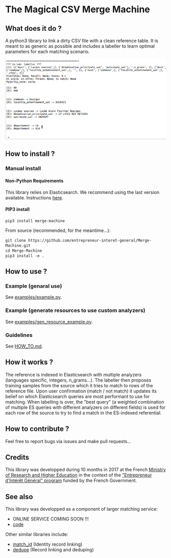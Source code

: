 # The Magical CSV Merge Machine

## What does it do ?

A python3 library to link a dirty CSV file with a clean reference table. It is meant to as generic as possible and includes a labeller to learn optimal parameters for each matching scenario.

![Alt Text](documentation/labeller_peek.gif)

## How to install ?

### Manual install

#### Non-Python Requirements

This library relies on Elasticsearch. We recommend using the last version available. Instructions [here](https://www.elastic.co/guide/en/elasticsearch/reference/current/_installation.html).

#### PIP3 install

```
pip3 install merge-machine
```

From source (recommended, for the meantime...):
```
git clone https://github.com/entrepreneur-interet-general/Merge-Machine.git
cd Merge-Machine
pip3 install -e .
```

## How to use ?

### Example (genaral use)
See [examples/example.py](https://github.com/eig-2017/Merge-Machine/blob/master/examples/example.py).

### Example (generate resources to use custom analyzers)
See [examples/gen\_resource\_example.py](https://github.com/eig-2017/Merge-Machine/blob/master/examples/gen_resource_example.py).

### Guidelines
See [HOW\_TO.md](https://github.com/eig-2017/Merge-Machine/blob/master/HOW_TO.md).

## How it works ?

The reference is indexed in Elasticsearch with multiple analyzers (languages specific, integers, n\_grams...). The labeller then proposes training samples from the source which it tries to match to rows of the reference file. Upon user confirmation (match / not match) it updates its belief on which Elasticsearch queries are most performant to use for matching. When labelling is over, the "best query" (a weighted combination of multiple ES queries with different analyzers on different fields) is used for each row of the source to try to find a match in the ES-indexed referential.

## How to contribute ?

Feel free to report bugs via issues and make pull requests...

## Credits

This library was developped during 10 months in 2017 at the French [Ministry of Research and Higher Education](http://www.enseignementsup-recherche.gouv.fr/) in the context of the ["Entrepreneur d'Intérêt Général" program](https://www.etalab.gouv.fr/decouvrez-la-1e-promotion-des-entrepreneurs-dinteret-general) funded by the French Government.

## See also

This library was developped as a component of larger matching service:
* ONLINE SERVICE COMING SOON !!!
* [code](https://github.com/eig-2017/the-magical-csv-merge-machine)

Other similar libraries include:
* [match_id](https://github.com/matchID-project) (Identity record linking)
* [dedupe](https://github.com/dedupeio/dedupe) (Record linking and deduping)
